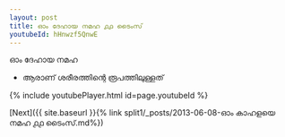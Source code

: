 ```yaml
---
layout: post
title: ഓം ദേഹായ നമഹ ൧൧ ടൈംസ്
youtubeId: hHnwzf5QnwE
---
```

 
 
 ഓം ദേഹായ നമഹ 
 
 -  ആരാണ് ശരീരത്തിന്റെ രൂപത്തിലുള്ളത് 
 
  
 
  
 
 
 
 
 
 


{% include youtubePlayer.html id=page.youtubeId %}
 
[Next]({{ site.baseurl }}{% link  split1/_posts/2013-06-08-ഓം കാഹളയെ നമഹ ൧൧ ടൈംസ്.md%})
 
